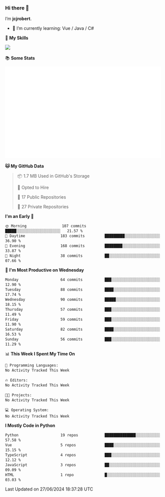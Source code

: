 ### Hi there 👋

I’m **jcjrobert**.

- 🌱 I’m currently learning: Vue / Java / C#

🌟 **My Skills**

![](https://img.shields.io/badge/-Python-3e74a2?style=flat-square&logo=Python&logoColor=fff)

📚 **Some Stats**

![](https://github.com/jcjrobert/github-stats/blob/master/generated/overview.svg)

<!--START_SECTION:waka-->
**🐱 My GitHub Data** 

> 📦 1.7 MB Used in GitHub's Storage 
 > 
> 💼 Opted to Hire
 > 
> 📜 17 Public Repositories 
 > 
> 🔑 27 Private Repositories 
 > 
**I'm an Early 🐤** 

```text
🌞 Morning                107 commits         █████░░░░░░░░░░░░░░░░░░░░   21.57 % 
🌆 Daytime                183 commits         █████████░░░░░░░░░░░░░░░░   36.90 % 
🌃 Evening                168 commits         ████████░░░░░░░░░░░░░░░░░   33.87 % 
🌙 Night                  38 commits          ██░░░░░░░░░░░░░░░░░░░░░░░   07.66 % 
```
📅 **I'm Most Productive on Wednesday** 

```text
Monday                   64 commits          ███░░░░░░░░░░░░░░░░░░░░░░   12.90 % 
Tuesday                  88 commits          ████░░░░░░░░░░░░░░░░░░░░░   17.74 % 
Wednesday                90 commits          █████░░░░░░░░░░░░░░░░░░░░   18.15 % 
Thursday                 57 commits          ███░░░░░░░░░░░░░░░░░░░░░░   11.49 % 
Friday                   59 commits          ███░░░░░░░░░░░░░░░░░░░░░░   11.90 % 
Saturday                 82 commits          ████░░░░░░░░░░░░░░░░░░░░░   16.53 % 
Sunday                   56 commits          ███░░░░░░░░░░░░░░░░░░░░░░   11.29 % 
```


📊 **This Week I Spent My Time On** 

```text
💬 Programming Languages: 
No Activity Tracked This Week

🔥 Editors: 
No Activity Tracked This Week

🐱‍💻 Projects: 
No Activity Tracked This Week

💻 Operating System: 
No Activity Tracked This Week
```

**I Mostly Code in Python** 

```text
Python                   19 repos            ██████████████░░░░░░░░░░░   57.58 % 
Vue                      5 repos             ████░░░░░░░░░░░░░░░░░░░░░   15.15 % 
TypeScript               4 repos             ███░░░░░░░░░░░░░░░░░░░░░░   12.12 % 
JavaScript               3 repos             ██░░░░░░░░░░░░░░░░░░░░░░░   09.09 % 
HTML                     1 repo              █░░░░░░░░░░░░░░░░░░░░░░░░   03.03 % 
```




 Last Updated on 27/06/2024 18:37:28 UTC
<!--END_SECTION:waka-->
